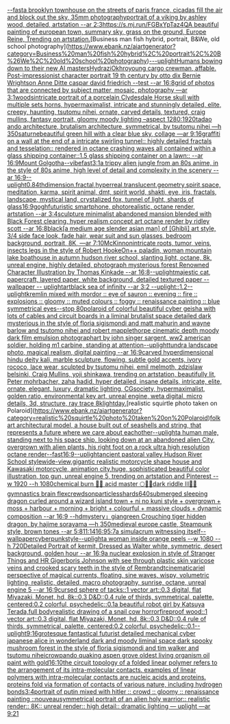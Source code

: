 [--fast](https://www.ebank.nz/aiartgenerator?category=--fast)[a brooklyn townhouse on the streets of paris france, cicadas fill the air and block out the sky, 35mm photography](https://www.ebank.nz/aiartgenerator?category=a%20brooklyn%20townhouse%20on%20the%20streets%20of%20paris%20france%2C%20cicadas%20fill%20the%20air%20and%20block%20out%20the%20sky%2C%2035mm%20photography)[portrait of a viking by ashley wood, detailed, artstation --ar 2:3](https://www.ebank.nz/aiartgenerator?category=portrait%20of%20a%20viking%20by%20ashley%20wood%2C%20detailed%2C%20artstation%20--ar%202%3A3)[<https://s.mj.run/FGBxYpTaz4Q>](https://www.ebank.nz/aiartgenerator?category=%3Chttps%3A//s.mj.run/FGBxYpTaz4Q%3E)[A beautiful painting of  european town,  summary sky, grass on the ground, Europe Reine, Trending on artstation.](https://www.ebank.nz/aiartgenerator?category=A%20beautiful%20painting%20of%20%20european%20town%2C%20%20summary%20sky%2C%20grass%20on%20the%20ground%2C%20Europe%20Reine%2C%20Trending%20on%20artstation.)[Business man fish hybrid, portrait, B&We, old school photography](https://www.ebank.nz/aiartgenerator?category=Business%20man%20fish%20hybrid%2C%20portrait%2C%20B%26We%2C%20old%20school%20photography)[-](https://www.ebank.nz/aiartgenerator?category=-)[--uplight](https://www.ebank.nz/aiartgenerator?category=--uplight)[Humans bowing down to their new AI masters](https://www.ebank.nz/aiartgenerator?category=Humans%20bowing%20down%20to%20their%20new%20AI%20masters)[Hydrazi](https://www.ebank.nz/aiartgenerator?category=Hydrazi)[Okhro](https://www.ebank.nz/aiartgenerator?category=Okhro)[young cargo crewman, affable. Post-impressionist character portrait 19 th century by otto dix Bernie Wrightson Anne Ditte caspar david friedrich --test --ar 16:8](https://www.ebank.nz/aiartgenerator?category=young%20cargo%20crewman%2C%20affable.%20Post-impressionist%20character%20portrait%2019%20th%20century%20by%20otto%20dix%20Bernie%20Wrightson%20Anne%20Ditte%20caspar%20david%20friedrich%20--test%20--ar%2016%3A8)[grid of photos that are connected by subject matter, mosaic, photography  —ar 3:1](https://www.ebank.nz/aiartgenerator?category=grid%20of%20photos%20that%20are%20connected%20by%20subject%20matter%2C%20mosaic%2C%20photography%20%20%E2%80%94ar%203%3A1)[woods](https://www.ebank.nz/aiartgenerator?category=woods)[intricate portrait of a porcelain Clydesdale Horse skull with multiple sets horns,  hypermaximalist, intricate and stunningly detailed, elite, creepy, haunting, tsutomu nihei, ornate, carved details, textured, craig mullins, fantasy portrait, gloomy moody lighting –aspect 1280:1920](https://www.ebank.nz/aiartgenerator?category=intricate%20portrait%20of%20a%20porcelain%20Clydesdale%20Horse%20skull%20with%20multiple%20sets%20horns%2C%20%20hypermaximalist%2C%20intricate%20and%20stunningly%20detailed%2C%20elite%2C%20creepy%2C%20haunting%2C%20tsutomu%20nihei%2C%20ornate%2C%20carved%20details%2C%20textured%2C%20craig%20mullins%2C%20fantasy%20portrait%2C%20gloomy%20moody%20lighting%20%E2%80%93aspect%201280%3A1920)[tadao ando architecture, brutalism architecture, symmetrical, by tsutomu nihei —h 350](https://www.ebank.nz/aiartgenerator?category=tadao%20ando%20architecture%2C%20brutalism%20architecture%2C%20symmetrical%2C%20by%20tsutomu%20nihei%20%E2%80%94h%20350)[](https://www.ebank.nz/aiartgenerator?category=)[saturne](https://www.ebank.nz/aiartgenerator?category=saturne)[beautiful green hill with a clear blue sky, collage —ar 9:16](https://www.ebank.nz/aiartgenerator?category=beautiful%20green%20hill%20with%20a%20clear%20blue%20sky%2C%20collage%20%E2%80%94ar%209%3A16)[graffiti on a wall at the end of a intricate swirling tunnel:: highly detailed fractals and tesselation:: rendered in octane crashing waves all contained within a glass shipping container::1.5 glass shipping container on a lawn:: --ar 16:9](https://www.ebank.nz/aiartgenerator?category=graffiti%20on%20a%20wall%20at%20the%20end%20of%20a%20intricate%20swirling%20tunnel%3A%3A%20highly%20detailed%20fractals%20and%20tesselation%3A%3A%20rendered%20in%20octane%20crashing%20waves%20all%20contained%20within%20a%20glass%20shipping%20container%3A%3A1.5%20glass%20shipping%20container%20on%20a%20lawn%3A%3A%20--ar%2016%3A9)[Mount Golgotha](https://www.ebank.nz/aiartgenerator?category=Mount%20Golgotha)[--vibefast](https://www.ebank.nz/aiartgenerator?category=--vibefast)[3:1](https://www.ebank.nz/aiartgenerator?category=3%3A1)[a trippy alien jungle from an 80s anime, in the style of 80s anime, high level of detail and complexity in the scenery --ar 16:9](https://www.ebank.nz/aiartgenerator?category=a%20trippy%20alien%20jungle%20from%20an%2080s%20anime%2C%20in%20the%20style%20of%2080s%20anime%2C%20high%20level%20of%20detail%20and%20complexity%20in%20the%20scenery%20--ar%2016%3A9)[--uplight](https://www.ebank.nz/aiartgenerator?category=--uplight)[0.8](https://www.ebank.nz/aiartgenerator?category=0.8)[4thdimension,fractal,hyperreal,translucent,geometry,spirit,space,meditation, karma, spirit animal, dmt, spirit world, shakti, eye, iris, fractals, landscape, mystical land, crystalized fox, tunnel of light, shards of glass](https://www.ebank.nz/aiartgenerator?category=4thdimension%2Cfractal%2Chyperreal%2Ctranslucent%2Cgeometry%2Cspirit%2Cspace%2Cmeditation%2C%20karma%2C%20spirit%20animal%2C%20dmt%2C%20spirit%20world%2C%20shakti%2C%20eye%2C%20iris%2C%20fractals%2C%20landscape%2C%20mystical%20land%2C%20crystalized%20fox%2C%20tunnel%20of%20light%2C%20shards%20of%20glass)[16:9](https://www.ebank.nz/aiartgenerator?category=16%3A9)[gogh](https://www.ebank.nz/aiartgenerator?category=gogh)[futuristic smartphone, photorealistic, octane render, artstation --ar 3:4](https://www.ebank.nz/aiartgenerator?category=futuristic%20smartphone%2C%20photorealistic%2C%20octane%20render%2C%20artstation%20--ar%203%3A4)[sculpture minimalist abandoned mansion blended with Black Forest clearing, hyper realism concept art octane render by ridley scott --ar 16:8](https://www.ebank.nz/aiartgenerator?category=sculpture%20minimalist%20abandoned%20mansion%20blended%20with%20Black%20Forest%20clearing%2C%20hyper%20realism%20concept%20art%20octane%20render%20by%20ridley%20scott%20--ar%2016%3A8)[black](https://www.ebank.nz/aiartgenerator?category=black)[[a medium age slender asian man] of [Ghibli] art style, 3/4 side face look, fade hair, wear suit and sun glasses, bedroom background, portrait, 8K,  —ar 7:10](https://www.ebank.nz/aiartgenerator?category=%5Ba%20medium%20age%20slender%20asian%20man%5D%20of%20%5BGhibli%5D%20art%20style%2C%203/4%20side%20face%20look%2C%20fade%20hair%2C%20wear%20suit%20and%20sun%20glasses%2C%20bedroom%20background%2C%20portrait%2C%208K%2C%20%20%E2%80%94ar%207%3A10)[McKinnon](https://www.ebank.nz/aiartgenerator?category=McKinnon)[intricate roots, tumor, veins, insects legs in the style of Robert Hooke](https://www.ebank.nz/aiartgenerator?category=intricate%20roots%2C%20tumor%2C%20veins%2C%20insects%20legs%20in%20the%20style%20of%20Robert%20Hooke)[On](https://www.ebank.nz/aiartgenerator?category=On)[++ paladin, woman mountain lake boathouse in autumn hudson river school, slanting light, octane, 8k, unreal engine, highly detailed, photograph mysterious forest Renowned Character Illustration by Thomas Kinkade --ar 16:8](https://www.ebank.nz/aiartgenerator?category=%2B%2B%20paladin%2C%20woman%20mountain%20lake%20boathouse%20in%20autumn%20hudson%20river%20school%2C%20slanting%20light%2C%20octane%2C%208k%2C%20unreal%20engine%2C%20highly%20detailed%2C%20photograph%20mysterious%20forest%20Renowned%20Character%20Illustration%20by%20Thomas%20Kinkade%20--ar%2016%3A8)[--uplight](https://www.ebank.nz/aiartgenerator?category=--uplight)[majestic cat, papercraft, layered paper, white background, detailed textured paper -- wallpaper -- uplight](https://www.ebank.nz/aiartgenerator?category=majestic%20cat%2C%20papercraft%2C%20layered%20paper%2C%20white%20background%2C%20detailed%20textured%20paper%20--%20wallpaper%20--%20uplight)[art](https://www.ebank.nz/aiartgenerator?category=art)[black sea of infinity --ar 3:2 --uplight](https://www.ebank.nz/aiartgenerator?category=black%20sea%20of%20infinity%20--ar%203%3A2%20--uplight)[::](https://www.ebank.nz/aiartgenerator?category=%3A%3A)[1.2](https://www.ebank.nz/aiartgenerator?category=1.2)[--uplight](https://www.ebank.nz/aiartgenerator?category=--uplight)[kremlin mixed with mordor :: eye of sauron :: evening :: fire :: explosions :: gloomy :: muted colours :: foggy :: renaissance painting :: blue symmetrical eyes--stop 80](https://www.ebank.nz/aiartgenerator?category=kremlin%20mixed%20with%20mordor%20%3A%3A%20eye%20of%20sauron%20%3A%3A%20evening%20%3A%3A%20fire%20%3A%3A%20explosions%20%3A%3A%20gloomy%20%3A%3A%20muted%20colours%20%3A%3A%20foggy%20%3A%3A%20renaissance%20painting%20%3A%3A%20blue%20symmetrical%20eyes--stop%2080)[polaroid of colorful beautiful cyber geisha with lots of cables and circuit boards in a liminal brutalist space detailed dark mysterious in the style of floria sigismondi and matt mahurin and wayne barlow and tsutomo nihei and robert mapplethorpe cinematic depth moody dark film emulsion photograph](https://www.ebank.nz/aiartgenerator?category=polaroid%20of%20colorful%20beautiful%20cyber%20geisha%20with%20lots%20of%20cables%20and%20circuit%20boards%20in%20a%20liminal%20brutalist%20space%20detailed%20dark%20mysterious%20in%20the%20style%20of%20floria%20sigismondi%20and%20matt%20mahurin%20and%20wayne%20barlow%20and%20tsutomo%20nihei%20and%20robert%20mapplethorpe%20cinematic%20depth%20moody%20dark%20film%20emulsion%20photograph)[art by john singer sargent, ww2 american soldier, holding m1 carbine, standing at attention](https://www.ebank.nz/aiartgenerator?category=art%20by%20john%20singer%20sargent%2C%20ww2%20american%20soldier%2C%20holding%20m1%20carbine%2C%20standing%20at%20attention)[--uplight](https://www.ebank.nz/aiartgenerator?category=--uplight)[tundra landscape photo, magical realism, digital painting --ar 16:9](https://www.ebank.nz/aiartgenerator?category=tundra%20landscape%20photo%2C%20magical%20realism%2C%20digital%20painting%20--ar%2016%3A9)[carved hyperdimensional hindu deity kali, marble sculpture, flowing, subtle gold accents, ivory rococo, lace wear, sculpted by tsutomu nihei, emil melmoth, zdzislaw belsinki, Craig Mullins, yoji shinkawa, trending on artstation, beautifully lit, Peter mohrbacher, zaha hadid, hyper detailed, insane details, intricate, elite, ornate, elegant, luxury, dramatic lighting, CGsociety, hypermaximalist, golden ratio, environmental key art, unreal engine, weta digital, micro details, 3d, structure, ray trace 8k](https://www.ebank.nz/aiartgenerator?category=carved%20hyperdimensional%20hindu%20deity%20kali%2C%20marble%20sculpture%2C%20flowing%2C%20subtle%20gold%20accents%2C%20ivory%20rococo%2C%20lace%20wear%2C%20sculpted%20by%20tsutomu%20nihei%2C%20emil%20melmoth%2C%20zdzislaw%20belsinki%2C%20Craig%20Mullins%2C%20yoji%20shinkawa%2C%20trending%20on%20artstation%2C%20beautifully%20lit%2C%20Peter%20mohrbacher%2C%20zaha%20hadid%2C%20hyper%20detailed%2C%20insane%20details%2C%20intricate%2C%20elite%2C%20ornate%2C%20elegant%2C%20luxury%2C%20dramatic%20lighting%2C%20CGsociety%2C%20hypermaximalist%2C%20golden%20ratio%2C%20environmental%20key%20art%2C%20unreal%20engine%2C%20weta%20digital%2C%20micro%20details%2C%203d%2C%20structure%2C%20ray%20trace%208k)[light](https://www.ebank.nz/aiartgenerator?category=light)[day.](https://www.ebank.nz/aiartgenerator?category=day.)[realistic squirtle photo taken on Polaroid](https://www.ebank.nz/aiartgenerator?category=realistic%20squirtle%20photo%20taken%20on%20Polaroid)[folk art architectural model, a house built out of seashells and string, that represents a future where we care about eachother](https://www.ebank.nz/aiartgenerator?category=folk%20art%20architectural%20model%2C%20a%20house%20built%20out%20of%20seashells%20and%20string%2C%20that%20represents%20a%20future%20where%20we%20care%20about%20eachother)[--uplight](https://www.ebank.nz/aiartgenerator?category=--uplight)[a human male,  standing next to his space ship, looking down at an abandoned alien City, overgrown with alien plants, his right foot on a rock ultra high resolution octane render](https://www.ebank.nz/aiartgenerator?category=a%20human%20male%2C%20%20standing%20next%20to%20his%20space%20ship%2C%20looking%20down%20at%20an%20abandoned%20alien%20City%2C%20overgrown%20with%20alien%20plants%2C%20his%20right%20foot%20on%20a%20rock%20ultra%20high%20resolution%20octane%20render)[--fast](https://www.ebank.nz/aiartgenerator?category=--fast)[16:9](https://www.ebank.nz/aiartgenerator?category=16%3A9)[--uplight](https://www.ebank.nz/aiartgenerator?category=--uplight)[ancient pastoral valley Hudson River School style](https://www.ebank.nz/aiartgenerator?category=ancient%20pastoral%20valley%20Hudson%20River%20School%20style)[wide-view,gigantic realistic motorcycle shape house and Kawasaki motorcycle, animation city,huge, sophisticated beautiful color illustration, top gun, unreal engine 5, trending on artstation and Pinterest --w 1920 --h 1080](https://www.ebank.nz/aiartgenerator?category=wide-view%2Cgigantic%20realistic%20motorcycle%20shape%20house%20and%20Kawasaki%20motorcycle%2C%20animation%20city%2Chuge%2C%20sophisticated%20beautiful%20color%20illustration%2C%20top%20gun%2C%20unreal%20engine%205%2C%20trending%20on%20artstation%20and%20Pinterest%20--w%201920%20--h%201080)[chemical burn 🫧🍋 acid master 🌕🪺🌸dark riddle ⛓📡🔐 gymnastics brain flex](https://www.ebank.nz/aiartgenerator?category=chemical%20burn%20%F0%9F%AB%A7%F0%9F%8D%8B%20acid%20master%20%F0%9F%8C%95%F0%9F%AA%BA%F0%9F%8C%B8dark%20riddle%20%E2%9B%93%F0%9F%93%A1%F0%9F%94%90%20gymnastics%20brain%20flex)[crewdson](https://www.ebank.nz/aiartgenerator?category=crewdson)[particles](https://www.ebank.nz/aiartgenerator?category=particles)[shards](https://www.ebank.nz/aiartgenerator?category=shards)[640](https://www.ebank.nz/aiartgenerator?category=640)[submerged sleeping dragon curled around a wizard island town + ni no kuni style + overgrown + moss + harbour + morning + bright + colourful + massive clouds + dynamic composition --ar 16:9 --hd](https://www.ebank.nz/aiartgenerator?category=submerged%20sleeping%20dragon%20curled%20around%20a%20wizard%20island%20town%20%2B%20ni%20no%20kuni%20style%20%2B%20overgrown%20%2B%20moss%20%2B%20harbour%20%2B%20morning%20%2B%20bright%20%2B%20colourful%20%2B%20massive%20clouds%20%2B%20dynamic%20composition%20--ar%2016%3A9%20--hd)[mystery」](https://www.ebank.nz/aiartgenerator?category=mystery%E3%80%8D)[gian](https://www.ebank.nz/aiartgenerator?category=gian)[green Crouching tiger hidden dragon, by hajime sorayama —h 350](https://www.ebank.nz/aiartgenerator?category=green%20Crouching%20tiger%20hidden%20dragon%2C%20by%20hajime%20sorayama%20%E2%80%94h%20350)[medieval europe castle, Steampunk style, brown tones --ar 5:8](https://www.ebank.nz/aiartgenerator?category=medieval%20europe%20castle%2C%20Steampunk%20style%2C%20brown%20tones%20--ar%205%3A8)[11:14](https://www.ebank.nz/aiartgenerator?category=11%3A14)[16:9](https://www.ebank.nz/aiartgenerator?category=16%3A9)[5:7](https://www.ebank.nz/aiartgenerator?category=5%3A7)[a simulacrum witnessing itself](https://www.ebank.nz/aiartgenerator?category=a%20simulacrum%20witnessing%20itself)[--wallpaper](https://www.ebank.nz/aiartgenerator?category=--wallpaper)[cyberpunk](https://www.ebank.nz/aiartgenerator?category=cyberpunk)[style](https://www.ebank.nz/aiartgenerator?category=style)[--uplight](https://www.ebank.nz/aiartgenerator?category=--uplight)[a woman inside orange peels --w 1080 --h 720](https://www.ebank.nz/aiartgenerator?category=a%20woman%20inside%20orange%20peels%20--w%201080%20--h%20720)[Detailed Portrait of kermit, Dressed as Walter white, symmetric, desert background, golden hour --ar 16:9](https://www.ebank.nz/aiartgenerator?category=Detailed%20Portrait%20of%20kermit%2C%20Dressed%20as%20Walter%20white%2C%20symmetric%2C%20desert%20background%2C%20golden%20hour%20--ar%2016%3A9)[a nuclear explosion in style of Stranger Things and HR Giger](https://www.ebank.nz/aiartgenerator?category=a%20nuclear%20explosion%20in%20style%20of%20Stranger%20Things%20and%20HR%20Giger)[boris Johnson with see through plastic skin varicose veins and crooked scary teeth in the style of Rembrandt](https://www.ebank.nz/aiartgenerator?category=boris%20Johnson%20with%20see%20through%20plastic%20skin%20varicose%20veins%20and%20crooked%20scary%20teeth%20in%20the%20style%20of%20Rembrandt)[cinematic](https://www.ebank.nz/aiartgenerator?category=cinematic)[ariel perspective of magical currents, floating, sine waves, wispy, volumetric lighting, realistic, detailed, macro photography, sunrise, octane, unreal engine 5 --ar 16:9](https://www.ebank.nz/aiartgenerator?category=ariel%20perspective%20of%20magical%20currents%2C%20floating%2C%20sine%20waves%2C%20wispy%2C%20volumetric%20lighting%2C%20realistic%2C%20detailed%2C%20macro%20photography%2C%20sunrise%2C%20octane%2C%20unreal%20engine%205%20--ar%2016%3A9)[cursed sphere of tacks::1 vector art::0.3 digital, flat Miyazaki, Monet, hd, 8k::0.3 D&D::0.4 rule of thirds, symmetrical, palette, centered:0.2 colorful, psychedelic::0.1](https://www.ebank.nz/aiartgenerator?category=cursed%20sphere%20of%20tacks%3A%3A1%20vector%20art%3A%3A0.3%20digital%2C%20flat%20Miyazaki%2C%20Monet%2C%20hd%2C%208k%3A%3A0.3%20D%26D%3A%3A0.4%20rule%20of%20thirds%2C%20symmetrical%2C%20palette%2C%20centered%3A0.2%20colorful%2C%20psychedelic%3A%3A0.1)[a beautiful robot girl by Katsuya Terada,full body](https://www.ebank.nz/aiartgenerator?category=a%20beautiful%20robot%20girl%20by%20Katsuya%20Terada%2Cfull%20body)[realistic drawing of a snail cow horror](https://www.ebank.nz/aiartgenerator?category=realistic%20drawing%20of%20a%20snail%20cow%20horror)[fireproof wood::1 vector art::0.3 digital, flat Miyazaki, Monet, hd, 8k::0.3 D&D::0.4 rule of thirds, symmetrical, palette, centered:0.2 colorful, psychedelic::0.1](https://www.ebank.nz/aiartgenerator?category=fireproof%20wood%3A%3A1%20vector%20art%3A%3A0.3%20digital%2C%20flat%20Miyazaki%2C%20Monet%2C%20hd%2C%208k%3A%3A0.3%20D%26D%3A%3A0.4%20rule%20of%20thirds%2C%20symmetrical%2C%20palette%2C%20centered%3A0.2%20colorful%2C%20psychedelic%3A%3A0.1)[--uplight](https://www.ebank.nz/aiartgenerator?category=--uplight)[9:16](https://www.ebank.nz/aiartgenerator?category=9%3A16)[grotesque fantastical futurist detailed mechanical cyber japanese alice in wonderland dark and moody liminal space dark spooky mushroom forest in the style of floria sigismondi and tim walker and tsutomu nihei](https://www.ebank.nz/aiartgenerator?category=grotesque%20fantastical%20futurist%20detailed%20mechanical%20cyber%20japanese%20alice%20in%20wonderland%20dark%20and%20moody%20liminal%20space%20dark%20spooky%20mushroom%20forest%20in%20the%20style%20of%20floria%20sigismondi%20and%20tim%20walker%20and%20tsutomu%20nihei)[crow](https://www.ebank.nz/aiartgenerator?category=crow)[pando quaking aspen grove oldest living organism oil paint with gold](https://www.ebank.nz/aiartgenerator?category=pando%20quaking%20aspen%20grove%20oldest%20living%20organism%20oil%20paint%20with%20gold)[16:10](https://www.ebank.nz/aiartgenerator?category=16%3A10)[the circuit topology of a folded linear polymer refers to the arrangement of its intra-molecular contacts. examples of linear polymers with intra-molecular contacts are nucleic acids and proteins. proteins fold via formation of contacts of various nature, including hydrogen bonds](https://www.ebank.nz/aiartgenerator?category=the%20circuit%20topology%20of%20a%20folded%20linear%20polymer%20refers%20to%20the%20arrangement%20of%20its%20intra-molecular%20contacts.%20examples%20of%20linear%20polymers%20with%20intra-molecular%20contacts%20are%20nucleic%20acids%20and%20proteins.%20proteins%20fold%20via%20formation%20of%20contacts%20of%20various%20nature%2C%20including%20hydrogen%20bonds)[3:4](https://www.ebank.nz/aiartgenerator?category=3%3A4)[portrait of putin mixed with hitler :: crowd :: gloomy :: renaissance painting ::](https://www.ebank.nz/aiartgenerator?category=portrait%20of%20putin%20mixed%20with%20hitler%20%3A%3A%20crowd%20%3A%3A%20gloomy%20%3A%3A%20renaissance%20painting%20%3A%3A)[nouveau](https://www.ebank.nz/aiartgenerator?category=nouveau)[symmetrical portrait of an alien holy warrior:: realistic render:: 8K:: unreal render:: high detail:: dramatic lighting — uplight —ar 9:21](https://www.ebank.nz/aiartgenerator?category=symmetrical%20portrait%20of%20an%20alien%20holy%20warrior%3A%3A%20realistic%20render%3A%3A%208K%3A%3A%20unreal%20render%3A%3A%20high%20detail%3A%3A%20dramatic%20lighting%20%E2%80%94%20uplight%20%E2%80%94ar%209%3A21)